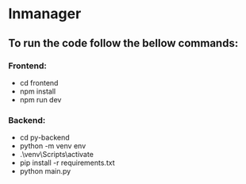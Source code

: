 # Inmanager

## To run the code follow the bellow commands:
### Frontend:
- cd frontend
- npm install
- npm run dev
### Backend:
- cd py-backend
- python -m venv env
- .\venv\Scripts\activate
- pip install -r requirements.txt
- python main.py